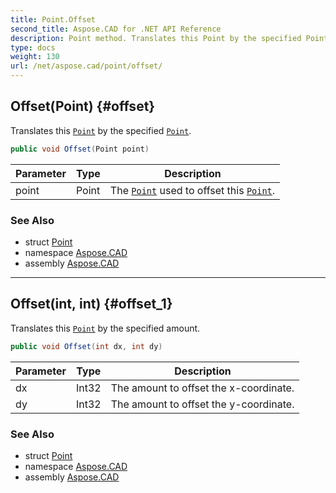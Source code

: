```yaml
---
title: Point.Offset
second_title: Aspose.CAD for .NET API Reference
description: Point method. Translates this Point by the specified Point
type: docs
weight: 130
url: /net/aspose.cad/point/offset/
---
```

## Offset(Point) {#offset}

Translates this [`Point`](../) by the specified [`Point`](../).

```csharp
public void Offset(Point point)
```

| Parameter | Type | Description |
| --- | --- | --- |
| point | Point | The [`Point`](../) used to offset this [`Point`](../). |

### See Also

* struct [Point](../)
* namespace [Aspose.CAD](../../point/)
* assembly [Aspose.CAD](../../../)

---

## Offset(int, int) {#offset_1}

Translates this [`Point`](../) by the specified amount.

```csharp
public void Offset(int dx, int dy)
```

| Parameter | Type | Description |
| --- | --- | --- |
| dx | Int32 | The amount to offset the x-coordinate. |
| dy | Int32 | The amount to offset the y-coordinate. |

### See Also

* struct [Point](../)
* namespace [Aspose.CAD](../../point/)
* assembly [Aspose.CAD](../../../)


